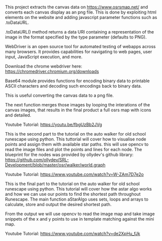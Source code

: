 This project extracts the canvas data on https://www.osrsmap.net/ and converts each canvas display as an png file. This is done by exploiting html elements on the website and adding javascript parameter functions such as .toDataURL.


.toDataURL() method returns a data URI containing a representation of the image in the format specified by the type parameter (defaults to PNG). 


WebDriver is an open source tool for automated testing of webapps across many browsers. It provides capabilities for navigating to web pages, user input, JavaScript execution, and more.  


Download the chrome webdriver here: https://chromedriver.chromium.org/downloads


Base64 module provides functions for encoding binary data to printable ASCII characters and decoding such encodings back to binary data. 


This is useful converting the canvas data to a png file.


The next function merges those images by looping the interations of the canvas images, that results in the final product a full osrs map with icons and detailed.

Youtube Tutorial: https://youtu.be/fbgUzBb2JVg

This is the second part to the tutorial on the auto walker for old school runescape using python. This tuttorial will cover how to visualise node points and assign them with available star paths. this will use opencv to read the image files and plot the points and lines for each node. 
The blueprint for the nodes was provided by ollydev's github library: https://github.com/ollydev/SRL-Development/blob/master/osr/walker/world.graph 

Youtube Tutorial: https://www.youtube.com/watch?v=W-ZAm7D7e2o

This is the final part to the tutorial on the auto walker for old school runescape using python. This tutorial will cover how the astar algo works and how we can use our points to find the shortest path throughout Runescape. The main function aStarAlgo uses sets, loops and arrays to calculate, store and output the desired shortest path. 

From the output we will use opencv to read the image map and take image snippets of the x and y points to use in template matching against the mini map.

Youtube Tutorial: https://www.youtube.com/watch?v=de2XpHu_fJk

